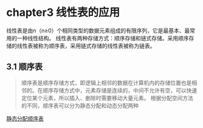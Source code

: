 # chapter3 线性表的应用
线性表是由n（n≥0）个相同类型的数据元素组成的有限序列，它是最基本、最常用的一种线性结构。
线性表有两种存储方式：顺序存储和链式存储。采用顺序存储的线性表被称为顺序表，采用链式存储的线性表被称为链表。
## 3.1 顺序表
>顺序表是顺序存储方式，即逻辑上相邻的数据在计算机内的存储位置也是相邻的。在顺序存储方式中，元素存储是连续的，中间不允许有空，可以快速定位某个元素，所以插入、删除时需要移动大量元素。
根据分配空间方法的不同，顺序表可以分为静态分配和动态分配两种
 
[静态分配顺序表](3_01.cpp)
